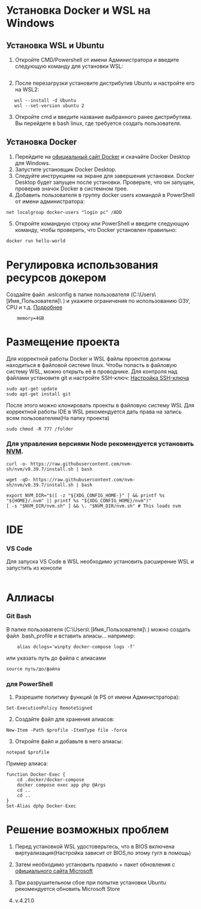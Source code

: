 # Установка Docker и WSL на Windows

## Установка WSL и Ubuntu

1. Откройте CMD/Powershell от имени Администратора и введите следующую команду для установки WSL:

```wsl --install

```

2. После перезагрузки установите дистрибутив Ubuntu и настройте его на WSL2:

```
   wsl --install -d Ubuntu
   wsl --set-version ubuntu 2
```

3. Откройте cmd и введите название выбранного ранее дистрибутива. Вы перейдете в bash linux, где требуется создать пользователя.

## Установка Docker

1. Перейдите на [официальный сайт Docker](https://www.docker.com/products/docker-desktop) и скачайте Docker Desktop для Windows.
2. Запустите установщик Docker Desktop.
3. Следуйте инструкциям на экране для завершения установки. Docker Desktop будет запущен после установки. Проверьте, что он запущен, проверив значок Docker в системном трее.
4. Добавить пользователя в группу docker users командой в PowerShell от имени администратора:

```
net localgroup docker-users "login pc" /ADD
```

5. Откройте командную строку или PowerShell и введите следующую команду, чтобы проверить, что Docker установлен правильно:

```bash
docker run hello-world
```

# Регулировка использования ресурсов докером

Создайте файл .wslconfig в папке пользователя (C:\Users\ [Имя_Пользователя]\ ) и укажите ограничения по использованию ОЗУ, CPU и т.д.
[Подробнее](https://learn.microsoft.com/en-us/windows/wsl/wsl-config#configure-global-options-with-wslconfig)

```[wsl2]
    memory=4GB
```

# Размещение проекта

Для корректной работы Docker и WSL файлы проектов должны находиться в файловой системе linux. Чтобы попасть в файловую систему WSL, можно открыть её в проводнике. Для контроля над файлами установите git и настройте SSH-ключ: [Настройка SSH-ключа](https://docs.github.com/en/authentication/connecting-to-github-with-ssh)

```
sudo apt-get update
sudo apt-get install git
```

После этого можно клонировать проекты в файловую систему WSL
Для корректной работы IDE в WSL рекомендуется дать права на запись всем пользователям(На папку проекта)

```
sudo chmod -R 777 /folder
```

### Для управления версиями Node рекомендуется установить [NVM](https://github.com/nvm-sh/nvm#installing-and-updating).

```
curl -o- https://raw.githubusercontent.com/nvm-sh/nvm/v0.39.7/install.sh | bash
```

```
wget -qO- https://raw.githubusercontent.com/nvm-sh/nvm/v0.39.7/install.sh | bash
```

```
export NVM_DIR="$([ -z "${XDG_CONFIG_HOME-}" ] && printf %s "${HOME}/.nvm" || printf %s "${XDG_CONFIG_HOME}/nvm")"
[ -s "$NVM_DIR/nvm.sh" ] && \. "$NVM_DIR/nvm.sh" # This loads nvm
```

# IDE

### VS Code

Для запуска VS Code в WSL необходимо установить расширение WSL и запустить из консоли

```code .

```

# Аллиасы

### Git Bash

В папке пользователя (C:\Users\ [Имя_Пользователя]\ ) можно создать файл .bash_profile и вставить алиасы... например:

```
    alias dclogs='winpty docker-compose logs -f'
```

или указать путь до файла с алиасами

```
source путь/до/файла
```

### для PowerShell

1. Разрешите политику функций (в PS от имени Администратора):

```
Set-ExecutionPolicy RemoteSigned
```

2. Создайте файл для хранения алиасов:

```
New-Item -Path $profile -ItemType file -force
```

3. Откройте файл и добавьте в него алиасы:

```
notepad $profile
```

Пример алиаса:

```
function Docker-Exec {
    cd .docker/docker-compose
    docker compose exec app php @Args
    cd ..
    cd ..
}
Set-Alias dphp Docker-Exec
```

# Решение возможных проблем

1. Перед установкой WSL удостоверьтесь, что в BIOS включена виртуализация(Настройка зависит от BIOS,по этому гугл в помощь)

2. Затем необходимо установить правило + пакет обновления с [официального сайта Microsoft](https://learn.microsoft.com/ru-ru/windows/wsl/install-manual#step-3---enable-virtual-machine-feature)

3. При разрушительном сбое при попытке установки Ubuntu рекомендуется обновить Microsoft Store

4. v.4.21.0
